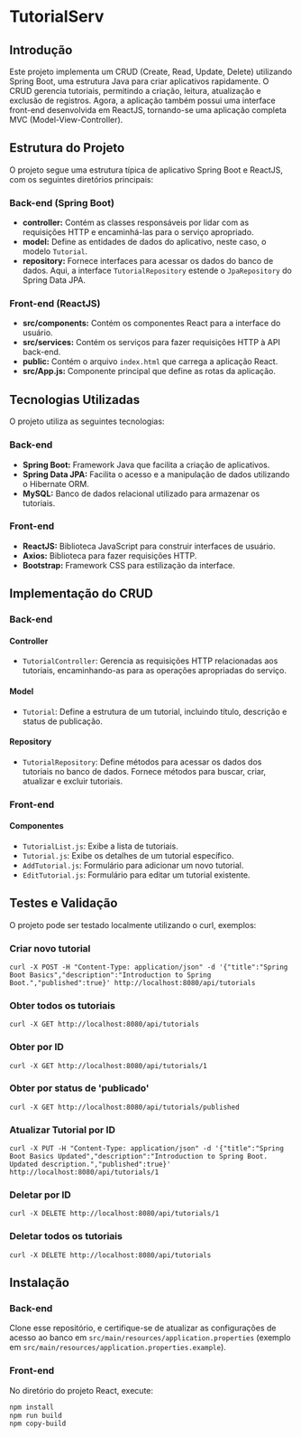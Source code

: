 # TutorialServ

## Introdução

Este projeto implementa um CRUD (Create, Read, Update, Delete) utilizando Spring Boot, uma estrutura Java para criar aplicativos rapidamente. O CRUD gerencia tutoriais, permitindo a criação, leitura, atualização e exclusão de registros. Agora, a aplicação também possui uma interface front-end desenvolvida em ReactJS, tornando-se uma aplicação completa MVC (Model-View-Controller).

## Estrutura do Projeto

O projeto segue uma estrutura típica de aplicativo Spring Boot e ReactJS, com os seguintes diretórios principais:

### Back-end (Spring Boot)
- **controller:** Contém as classes responsáveis por lidar com as requisições HTTP e encaminhá-las para o serviço apropriado.
- **model:** Define as entidades de dados do aplicativo, neste caso, o modelo `Tutorial`.
- **repository:** Fornece interfaces para acessar os dados do banco de dados. Aqui, a interface `TutorialRepository` estende o `JpaRepository` do Spring Data JPA.

### Front-end (ReactJS)
- **src/components:** Contém os componentes React para a interface do usuário.
- **src/services:** Contém os serviços para fazer requisições HTTP à API back-end.
- **public:** Contém o arquivo `index.html` que carrega a aplicação React.
- **src/App.js:** Componente principal que define as rotas da aplicação.

## Tecnologias Utilizadas

O projeto utiliza as seguintes tecnologias:

### Back-end
- **Spring Boot:** Framework Java que facilita a criação de aplicativos.
- **Spring Data JPA:** Facilita o acesso e a manipulação de dados utilizando o Hibernate ORM.
- **MySQL:** Banco de dados relacional utilizado para armazenar os tutoriais.

### Front-end
- **ReactJS:** Biblioteca JavaScript para construir interfaces de usuário.
- **Axios:** Biblioteca para fazer requisições HTTP.
- **Bootstrap:** Framework CSS para estilização da interface.

## Implementação do CRUD

### Back-end

#### Controller

- `TutorialController`: Gerencia as requisições HTTP relacionadas aos tutoriais, encaminhando-as para as operações apropriadas do serviço.

#### Model

- `Tutorial`: Define a estrutura de um tutorial, incluindo título, descrição e status de publicação.

#### Repository

- `TutorialRepository`: Define métodos para acessar os dados dos tutoriais no banco de dados. Fornece métodos para buscar, criar, atualizar e excluir tutoriais.

### Front-end

#### Componentes

- `TutorialList.js`: Exibe a lista de tutoriais.
- `Tutorial.js`: Exibe os detalhes de um tutorial específico.
- `AddTutorial.js`: Formulário para adicionar um novo tutorial.
- `EditTutorial.js`: Formulário para editar um tutorial existente.

## Testes e Validação

O projeto pode ser testado localmente utilizando o curl, exemplos:

### Criar novo tutorial
```
curl -X POST -H "Content-Type: application/json" -d '{"title":"Spring Boot Basics","description":"Introduction to Spring Boot.","published":true}' http://localhost:8080/api/tutorials
```

### Obter todos os tutoriais

```
curl -X GET http://localhost:8080/api/tutorials
```

### Obter por ID

```
curl -X GET http://localhost:8080/api/tutorials/1
```

### Obter por status de 'publicado'

```
curl -X GET http://localhost:8080/api/tutorials/published
```

### Atualizar Tutorial por ID

```
curl -X PUT -H "Content-Type: application/json" -d '{"title":"Spring Boot Basics Updated","description":"Introduction to Spring Boot. Updated description.","published":true}' http://localhost:8080/api/tutorials/1
```
### Deletar por ID

```
curl -X DELETE http://localhost:8080/api/tutorials/1
```

### Deletar todos os tutoriais
```
curl -X DELETE http://localhost:8080/api/tutorials
```

## Instalação

### Back-end

Clone esse repositório, e certifique-se de atualizar as configurações de acesso ao banco em `src/main/resources/application.properties` (exemplo em `src/main/resources/application.properties.example`).

### Front-end

No diretório do projeto React, execute:

```bash
npm install
npm run build
npm copy-build
```





